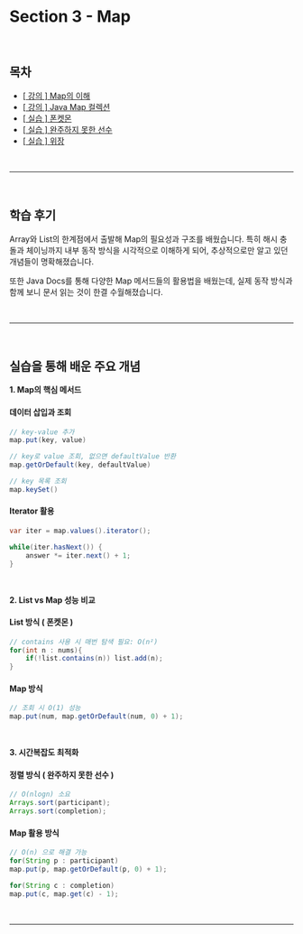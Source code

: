 # Section 3 - Map

<br>

## 목차
- [[ 강의 ] Map의 이해](3-1_Map의이해.md)
- [[ 강의 ] Java Map 컬렉션](src/Main.java)
- [[ 실습 ] 폰켓몬](src/폰켓몬/README.md)
- [[ 실습 ] 완주하지 못한 선수](src/완주하지못한선수/README.md)
- [[ 실습 ] 위장](src/위장/README.md)

<br>
<hr>
<br>

## 학습 후기

Array와 List의 한계점에서 출발해 Map의 필요성과 구조를 배웠습니다.
특히 해시 충돌과 체이닝까지 내부 동작 방식을 시각적으로 이해하게 되어,
추상적으로만 알고 있던 개념들이 명확해졌습니다.

또한 Java Docs를 통해 다양한 Map 메서드들의 활용법을 배웠는데,
실제 동작 방식과 함께 보니 문서 읽는 것이 한결 수월해졌습니다.

<br>
<hr>
<br>

## 실습을 통해 배운 주요 개념

**1. Map의 핵심 메서드**

#### 데이터 삽입과 조회
```java
// key-value 추가
map.put(key, value)

// key로 value 조회, 없으면 defaultValue 반환
map.getOrDefault(key, defaultValue)

// key 목록 조회
map.keySet()
```

#### Iterator 활용
```java
var iter = map.values().iterator();

while(iter.hasNext()) {
    answer *= iter.next() + 1;
}
```

<br>

**2. List vs Map 성능 비교**

#### List 방식 ( 폰켓몬 )
```java
// contains 사용 시 매번 탐색 필요: O(n²)
for(int n : nums){
    if(!list.contains(n)) list.add(n);
}
```

#### Map 방식
```java
// 조회 시 O(1) 성능
map.put(num, map.getOrDefault(num, 0) + 1);
```

<br>

**3. 시간복잡도 최적화**

#### 정렬 방식 ( 완주하지 못한 선수 )
```java
// O(nlogn) 소요
Arrays.sort(participant);
Arrays.sort(completion);
```

#### Map 활용 방식
```java
// O(n) 으로 해결 가능
for(String p : participant)
map.put(p, map.getOrDefault(p, 0) + 1);

for(String c : completion)
map.put(c, map.get(c) - 1);
```

<br>
<hr>